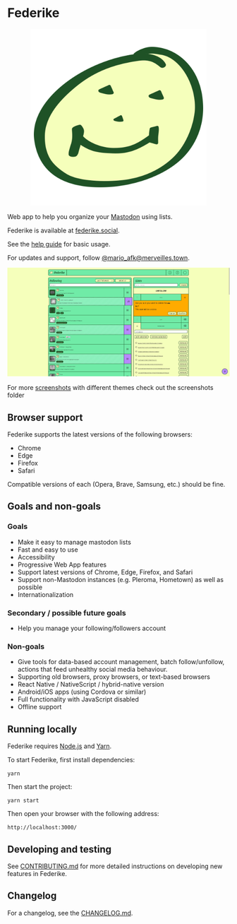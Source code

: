 # Federike

<p align="center">
  <a href="https://federike.social">
    <img src="https://raw.githubusercontent.com/afk-mario/federike/main/public/favicon.svg" width="400" alt="Federike app logo">
  </a>
</p>

Web app to help you organize your [Mastodon](https://joinmastodon.org) using lists.

Federike is available at [federike.social](https://federike.social).

See the [help guide](https://federike.social/help) for basic usage.

For updates and support, follow [@mario_afk@merveilles.town](https://merveilles.town/@mario_afk).

![Screenshot of the federike app](https://raw.githubusercontent.com/afk-mario/federike/main/screenshots/federike.png)

For more [screenshots](https://github.com/afk-mario/federike/blob/main/screenshots) with different themes check out the screenshots folder

## Browser support

Federike supports the latest versions of the following browsers:

- Chrome
- Edge
- Firefox
- Safari

Compatible versions of each (Opera, Brave, Samsung, etc.) should be fine.

## Goals and non-goals

### Goals

- Make it easy to manage mastodon lists
- Fast and easy to use
- Accessibility
- Progressive Web App features
- Support latest versions of Chrome, Edge, Firefox, and Safari
- Support non-Mastodon instances (e.g. Pleroma, Hometown) as well as possible
- Internationalization

### Secondary / possible future goals

- Help you manage your following/followers account

### Non-goals

- Give tools for data-based account management, batch follow/unfollow, actions that feed unhealthy social media behaviour.
- Supporting old browsers, proxy browsers, or text-based browsers
- React Native / NativeScript / hybrid-native version
- Android/iOS apps (using Cordova or similar)
- Full functionality with JavaScript disabled
- Offline support

## Running locally

Federike requires [Node.js](https://nodejs.org/en/) and [Yarn](https://yarnpkg.com).

To start Federike, first install dependencies:

    yarn

Then start the project:

    yarn start

Then open your browser with the following address:

    http://localhost:3000/

## Developing and testing

See [CONTRIBUTING.md](https://github.com/afk-mario/federike/blob/main/CONTRIBUTING.md) for
more detailed instructions on developing new features in Federike.

## Changelog

For a changelog, see the [CHANGELOG.md](https://github.com/afk-mario/federike/blob/main/CHANGELOG.md).

